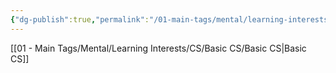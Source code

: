 ```yaml
---
{"dg-publish":true,"permalink":"/01-main-tags/mental/learning-interests/cs/basic-cs/learning-cs/learning-cs/"}
---
```


[[01 - Main Tags/Mental/Learning Interests/CS/Basic CS/Basic CS\|Basic CS]]



